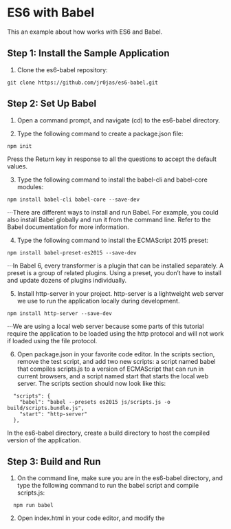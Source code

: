 # ES6 with Babel
This an example about how works with ES6 and Babel.

## Step 1: Install the Sample Application

1. Clone the es6-babel repository:
```
git clone https://github.com/jr0jas/es6-babel.git
```
## Step 2: Set Up Babel

1. Open a command prompt, and navigate (cd) to the es6-babel directory.

2. Type the following command to create a package.json file:

```
npm init
```
Press the Return key in response to all the questions to accept the default values.

3. Type the following command to install the babel-cli and babel-core modules:

```
npm install babel-cli babel-core --save-dev
```
⋅⋅⋅There are different ways to install and run Babel. For example, you could also install Babel globally and run it from the command line. Refer to the Babel documentation for more information.

4. Type the following command to install the ECMAScript 2015 preset:

```
npm install babel-preset-es2015 --save-dev
```

⋅⋅⋅In Babel 6, every transformer is a plugin that can be installed separately. A preset is a group of related plugins. Using a preset, you don’t have to install and update dozens of plugins individually.

5. Install http-server in your project. http-server is a lightweight web server we use to run the application locally during development. 

```
npm install http-server --save-dev
```

⋅⋅⋅We are using a local web server because some parts of this tutorial require the application to be loaded using the http protocol and will not work if loaded using the file protocol.

6. Open package.json in your favorite code editor. In the scripts section, remove the test script, and add two new scripts: a script named babel that compiles scripts.js to a version of ECMAScript that can run in current browsers, and a script named start that starts the local web server. The scripts section should now look like this:

```
  "scripts": {
    "babel": "babel --presets es2015 js/scripts.js -o build/scripts.bundle.js",
    "start": "http-server"
  },
```

In the es6-babel directory, create a build directory to host the compiled version of the application.

## Step 3: Build and Run

1. On the command line, make sure you are in the es6-babel directory, and type the following command to run the babel script and compile scripts.js:

```
  npm run babel
 ```

2. Open index.html in your code editor, and modify the <script> tag as follows to load build/main.bundle.js, the compiled version of js/scripts.js:

```
  <script src="build/scripts.bundle.js"></script>
 ```

3. Open a new command prompt. Navigate (cd) to the es6-tutorial directory, and type the following command to start http-server:

```
  npm start
 ```
 
If port 8080 is already in use on your computer, modify the start script in package.json and specify a port that is available on your computer. For example:

```
  "scripts": {
    "babel": "babel --presets es2015 js/scripts.js -o build/scripts.bundle.js",
    "start": "http-server -p 9000"
  },
 ```
 
4. Open a browser and access http://localhost:8080

Open build/scripts.bundle.js in your code editor and notice that the generated code is virtually identical to the source code (js/scripts.js). This is because the current code in main.js doesn’t include any ECMAScript 6 feature. With this setup in place, we are now ready to start using ECMAScript 6 features in the next unit.

